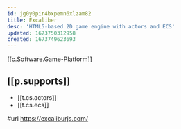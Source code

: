 ```yaml
---
id: jg0y0pir4bxpemn6xlzam82
title: Excaliber
desc: 'HTML5-based 2D game engine with actors and ECS'
updated: 1673750312958
created: 1673749623693
---
```


[[c.Software.Game-Platform]] 

## [[p.supports]]

- [[t.cs.actors]]
- [[t.cs.ecs]]

#url https://excaliburjs.com/
